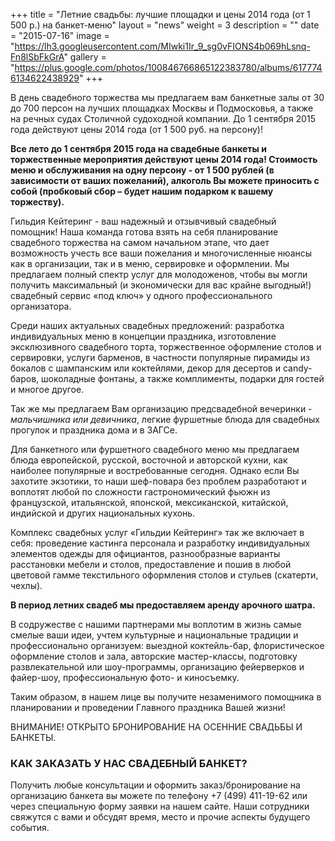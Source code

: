 +++
title = "Летние свадьбы: лучшие площадки и цены 2014 года (от 1 500 р.) на банкет-меню"
layout = "news"
weight = 3
description = ""
date = "2015-07-16"
image = "https://lh3.googleusercontent.com/MIwki1Ir_9_sg0vFIONS4b069hLsnq-Fn8lSbFkGrA"
gallery = "https://plus.google.com/photos/100846766865122383780/albums/6177746134622438929"
+++

В день свадебного торжества мы предлагаем вам банкетные залы от 30 до 700 персон на лучших площадках Москвы и Подмосковья, а также на речных судах Столичной судоходной компании. До 1 сентября 2015 года действуют цены 2014 года (от 1 500 руб. на персону)!

<!--more-->

**Все лето до 1 сентября 2015 года на свадебные банкеты и торжественные мероприятия действуют цены 2014 года! Стоимость меню и обслуживания на одну персону - от 1 500 рублей (в зависимости от ваших пожеланий), алкоголь Вы можете приносить с собой (пробковый сбор – будет нашим подарком к вашему торжеству).**

Гильдия Кейтеринг - ваш надежный и отзывчивый свадебный помощник! Наша команда готова взять на себя планирование свадебного торжества на самом начальном этапе, что дает возможность учесть все ваши пожелания и многочисленные нюансы как в организации, так и в меню, сервировке и оформлении. Мы предлагаем полный спектр услуг для молодоженов, чтобы вы могли получить максимальный (и экономически для вас крайне выгодный!) свадебный сервис «под ключ» у одного профессионального организатора.

Среди наших актуальных свадебных предложений: разработка индивидуальных меню в концепции праздника, изготовление эксклюзивного свадебного торта, торжественное оформление столов и сервировки, услуги барменов, в частности популярные пирамиды из бокалов с шампанским или коктейлями, декор для десертов и candy-баров, шоколадные фонтаны, а также комплименты, подарки для гостей и многое другое.  

Так же мы предлагаем Вам организацию предсвадебной вечеринки - _мальчишника или девичника_,  легкие фуршетные блюда для свадебных прогулок и праздника дома и в ЗАГСе.

Для банкетного или фуршетного свадебного меню мы предлагаем блюда европейской, русской, восточной и авторской кухни, как наиболее популярные и востребованные сегодня. Однако если Вы захотите экзотики, то наши шеф-повара без проблем разработают и воплотят любой по сложности гастрономический фьюжн из французской, итальянской, японской, мексиканской, китайской, индийской и других национальных кухонь.

Комплекс свадебных услуг «Гильдии Кейтеринг» так же включает в себя: проведение кастинга персонала и разработку индивидуальных элементов одежды для официантов, разнообразные варианты расстановки мебели и столов, предоставление и пошив в любой цветовой гамме  текстильного оформления столов и стульев (скатерти, чехлы).

**В период летних свадеб мы предоставляем аренду арочного шатра.**

В содружестве с нашими партнерами мы воплотим в жизнь самые смелые ваши идеи, учтем культурные и национальные традиции и профессионально организуем: выездной коктейль-бар, флористическое оформление столов и зала, авторские мастер-классы, подготовку развлекательной или шоу-программы, организацию фейерверков и файер-шоу, профессиональную фото- и киносъемку.

Таким образом, в нашем лице вы получите незаменимого помощника в планировании и проведении Главного праздника Вашей жизни!

ВНИМАНИЕ!
ОТКРЫТО БРОНИРОВАНИЕ НА ОСЕННИЕ СВАДЬБЫ И БАНКЕТЫ.

### КАК ЗАКАЗАТЬ У НАС СВАДЕБНЫЙ БАНКЕТ?

Получить любые консультации и оформить заказ/бронирование на организацию банкета вы можете по телефону +7 (499) 411-19-62 или через специальную форму заявки на нашем сайте. Наши сотрудники свяжутся с вами и обсудят время, место и прочие аспекты будущего события.
